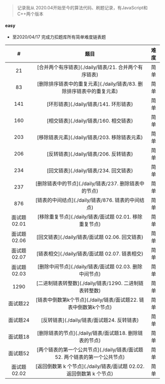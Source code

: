 > 记录我从 2020.04开始至今的算法代码、刷题记录，有JavaScript和C++两个版本

#### easy

- 至2020/04/17 完成力扣题库所有简单难度链表题

|      #      |                             题目                             | 难度 |
| :---------: | :----------------------------------------------------------: | :--: |
|     21      |    [合并两个有序链表](./daily/链表/21. 合并两个有序链表)     | 简单 |
|     83      | [删除排序链表中的重复元素](./daily/链表/83. 删除排序链表中的重复元素) | 简单 |
|     141     |            [环形链表](./daily/链表/141. 环形链表)            | 简单 |
|     160     |            [相交链表](./daily/链表/160. 相交链表)            | 简单 |
|     203     |        [移除链表元素](./daily/链表/203. 移除链表元素)        | 简单 |
|     206     |            [反转链表](./daily/链表/206. 反转链表)            | 简单 |
|     234     |            [回文链表](./daily/链表/234. 回文链表)            | 简单 |
|     237     |    [删除链表中的节点](./daily/链表/237. 删除链表中的节点)    | 简单 |
|     876     |      [链表的中间结点](./daily/链表/876. 链表的中间结点)      | 简单 |
| 面试题02.01 |   [移除重复节点](./daily/链表/面试题 02.01. 移除重复节点)    | 简单 |
| 面试题02.06 |       [回文链表](./daily/链表/面试题 02.06. 回文链表)        | 简单 |
| 面试题02.07 |       [链表相交](./daily/链表/面试题 02.07. 链表相交)        | 简单 |
| 面试题02.03 |   [删除中间节点](./daily/链表/面试题 02.03. 删除中间节点)    | 简单 |
|    1290     |   [二进制链表转整数](./daily/链表/1290. 二进制链表转整数)    | 简单 |
|  面试题22   | [链表中倒数第k个节点](./daily/链表/面试题22. 链表中倒数第k个节点) | 简单 |
|  面试题24   |         [反转链表](./daily/链表/面试题24. 反转链表)          | 简单 |
|  面试题18   |   [删除链表的节点](./daily/链表/面试题18. 删除链表的节点)    | 简单 |
|  面试题52   | [两个链表的第一个公共节点](./daily/链表/面试题52. 两个链表的第一个公共节点) | 简单 |
| 面试题02.02 | [返回倒数第 k 个节点](./daily/链表/面试题 02.02. 返回倒数第 k 个节点) | 简单 |

